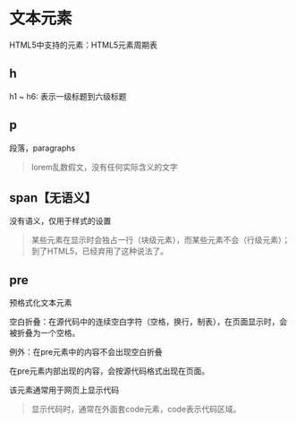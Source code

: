 # 文本元素

HTML5中支持的元素：HTML5元素周期表

## h

h1 ~ h6: 表示一级标题到六级标题


## p 

段落，paragraphs

> lorem乱数假文，没有任何实际含义的文字

## span【无语义】

没有语义，仅用于样式的设置

> 某些元素在显示时会独占一行（块级元素），而某些元素不会（行级元素）；
> 到了HTML5，已经弃用了这种说法了。

## pre

预格式化文本元素

空白折叠：在源代码中的连续空白字符（空格，换行，制表），在页面显示时，会被折叠为一个空格。

例外：在pre元素中的内容不会出现空白折叠

在pre元素内部出现的内容，会按源代码格式出现在页面。

该元素通常用于网页上显示代码

> 显示代码时，通常在外面套code元素，code表示代码区域。
